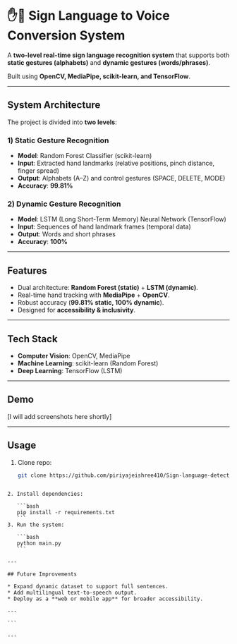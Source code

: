 # ✋🤟 Sign Language to Voice Conversion System

A **two-level real-time sign language recognition system** that supports both **static gestures (alphabets)** and **dynamic gestures (words/phrases)**.  

Built using **OpenCV, MediaPipe, scikit-learn, and TensorFlow**.

---

## System Architecture
The project is divided into **two levels**:

### 1️) Static Gesture Recognition
- **Model**: Random Forest Classifier (scikit-learn)  
- **Input**: Extracted hand landmarks (relative positions, pinch distance, finger spread)  
- **Output**: Alphabets (A–Z) and control gestures (SPACE, DELETE, MODE)  
- **Accuracy**: **99.81%**

### 2️) Dynamic Gesture Recognition
- **Model**: LSTM (Long Short-Term Memory) Neural Network (TensorFlow)  
- **Input**: Sequences of hand landmark frames (temporal data)  
- **Output**: Words and short phrases  
- **Accuracy**: **100%**

---

## Features
- Dual architecture: **Random Forest (static)** + **LSTM (dynamic)**.  
- Real-time hand tracking with **MediaPipe** + **OpenCV**.  
- Robust accuracy (**99.81% static, 100% dynamic**).   
- Designed for **accessibility & inclusivity**.  

---

## Tech Stack
- **Computer Vision**: OpenCV, MediaPipe  
- **Machine Learning**: scikit-learn (Random Forest)  
- **Deep Learning**: TensorFlow (LSTM)

---

## Demo
[I will add screenshots here shortly]

---

## Usage
1. Clone repo:  
   ```bash
   git clone https://github.com/piriyajeishree410/Sign-language-detector.git
````

2. Install dependencies:

   ```bash
   pip install -r requirements.txt
   ```
3. Run the system:

   ```bash
   python main.py
   ```

---

## Future Improvements

* Expand dynamic dataset to support full sentences.
* Add multilingual text-to-speech output.
* Deploy as a **web or mobile app** for broader accessibility.

---

```

---
